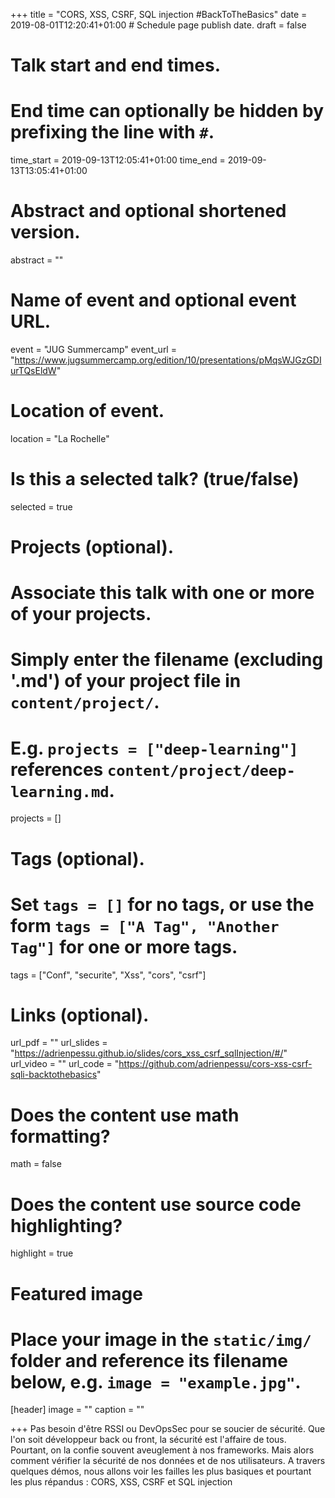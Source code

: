 +++
title = "CORS, XSS, CSRF, SQL injection #BackToTheBasics"
date = 2019-08-01T12:20:41+01:00  # Schedule page publish date.
draft = false

# Talk start and end times.
#   End time can optionally be hidden by prefixing the line with `#`.
time_start = 2019-09-13T12:05:41+01:00
time_end = 2019-09-13T13:05:41+01:00

# Abstract and optional shortened version.
abstract = ""

# Name of event and optional event URL.
event = "JUG Summercamp"
event_url = "https://www.jugsummercamp.org/edition/10/presentations/pMqsWJGzGDIurTQsEldW"

# Location of event.
location = "La Rochelle"

# Is this a selected talk? (true/false)
selected = true

# Projects (optional).
#   Associate this talk with one or more of your projects.
#   Simply enter the filename (excluding '.md') of your project file in `content/project/`.
#   E.g. `projects = ["deep-learning"]` references `content/project/deep-learning.md`.
projects = []

# Tags (optional).
#   Set `tags = []` for no tags, or use the form `tags = ["A Tag", "Another Tag"]` for one or more tags.
tags = ["Conf", "securite", "Xss", "cors", "csrf"]

# Links (optional).
url_pdf = ""
url_slides = "https://adrienpessu.github.io/slides/cors_xss_csrf_sqlInjection/#/"
url_video = ""
url_code = "https://github.com/adrienpessu/cors-xss-csrf-sqli-backtothebasics"

# Does the content use math formatting?
math = false

# Does the content use source code highlighting?
highlight = true

# Featured image
# Place your image in the `static/img/` folder and reference its filename below, e.g. `image = "example.jpg"`.
[header]
image = ""
caption = ""

+++
Pas besoin d'être RSSI ou DevOpsSec pour se soucier de sécurité. Que l'on soit développeur back ou front, la sécurité est l'affaire de tous.
Pourtant, on la confie souvent aveuglement à nos frameworks. Mais alors comment vérifier la sécurité de nos données et de nos utilisateurs.
A travers quelques démos, nous allons voir les failles les plus basiques et pourtant les plus répandus : CORS, XSS, CSRF et SQL injection